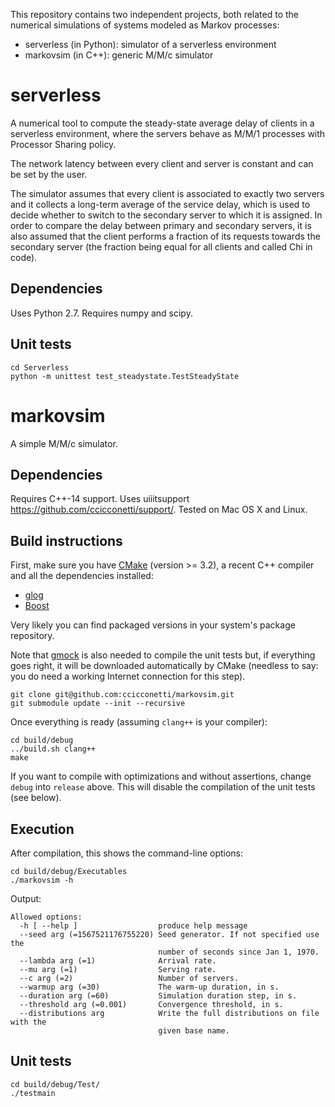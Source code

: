 This repository contains two independent projects, both related
to the numerical simulations of systems modeled as Markov
processes:

- serverless (in Python): simulator of a serverless environment
- markovsim (in C++): generic M/M/c simulator

# serverless

A numerical tool to compute the steady-state average delay of clients in
a serverless environment, where the servers behave as M/M/1 processes
with Processor Sharing policy.

The network latency between every client and server is constant and
can be set by the user.

The simulator assumes that every client is associated to exactly two
servers and it collects a long-term average of the service delay,
which is used to decide whether to switch to the secondary server
to which it is assigned. In order to compare the delay between primary
and secondary servers, it is also assumed that the client performs
a fraction of its requests towards the secondary server (the
fraction being equal for all clients and called Chi in code).

## Dependencies

Uses Python 2.7. Requires numpy and scipy.

## Unit tests

```
cd Serverless
python -m unittest test_steadystate.TestSteadyState
```

# markovsim

A simple M/M/c simulator.

## Dependencies

Requires C++-14 support.
Uses uiiitsupport https://github.com/ccicconetti/support/.
Tested on Mac OS X and Linux.

## Build instructions

First, make sure you have [CMake](https://cmake.org/) (version >= 3.2), a recent C++ compiler and all the dependencies installed:

- [glog](https://github.com/google/glog)
- [Boost](https://www.boost.org/)

Very likely you can find packaged versions in your system's package repository.

Note that [gmock](https://github.com/google/googlemock) is also needed to compile the unit tests but, if everything goes right, it will be downloaded automatically by CMake (needless to say: you do need a working Internet connection for this step).

```
git clone git@github.com:ccicconetti/markovsim.git
git submodule update --init --recursive
```

Once everything is ready (assuming `clang++` is your compiler):

```
cd build/debug
../build.sh clang++
make
```

If you want to compile with optimizations and without assertions, change `debug` into `release` above.
This will disable the compilation of the unit tests (see below).

## Execution

After compilation, this shows the command-line options:

```
cd build/debug/Executables
./markovsim -h
```

Output:

```
Allowed options:
  -h [ --help ]                  produce help message
  --seed arg (=1567521176755220) Seed generator. If not specified use the
                                 number of seconds since Jan 1, 1970.
  --lambda arg (=1)              Arrival rate.
  --mu arg (=1)                  Serving rate.
  --c arg (=2)                   Number of servers.
  --warmup arg (=30)             The warm-up duration, in s.
  --duration arg (=60)           Simulation duration step, in s.
  --threshold arg (=0.001)       Convergence threshold, in s.
  --distributions arg            Write the full distributions on file with the
                                 given base name.
```

## Unit tests

```
cd build/debug/Test/
./testmain
```

